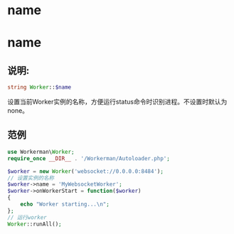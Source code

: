 # name

# name

## 说明:


```php 
string Worker::$name

```
设置当前Worker实例的名称，方便运行status命令时识别进程。不设置时默认为none。

## 范例


```php 
use Workerman\Worker;
require_once __DIR__ . '/Workerman/Autoloader.php';

$worker = new Worker('websocket://0.0.0.0:8484');
// 设置实例的名称
$worker->name = 'MyWebsocketWorker';
$worker->onWorkerStart = function($worker)
{
    echo "Worker starting...\n";
};
// 运行worker
Worker::runAll();

```